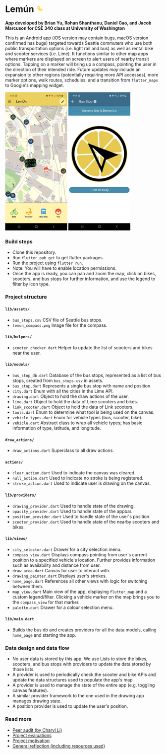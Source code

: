 # Lemún <img src="./lib/assets/lemun.png" alt="Screenshot of app's homepage" width="25"/>

**App developed by Brian Yu, Rohan Shanthanu, Daniel Gao, and Jacob Marcuson for CSE 340 class at University of Washington**

This is an Android app (iOS version may contain bugs, macOS version confirmed has bugs) targeted towards Seattle commuters who use both public transportation options (i.e. light rail and bus) as well as rental bike and scooter services (i.e. Lime). It functions similar to other map apps where markers are displayed on screen to alert users of nearby transit options. Tapping on a marker will bring up a compass, pointing the user in the direction of their intended ride. Future updates *may* include an expansion to other regions (potentially requiring more API accesses), more marker options, walk routes, schedules, and a transition from `flutter_maps` to Google's mapping widget.

<p float="left">
  <img src="./lib/assets/mapview.jpg" alt="Screenshot of app's homepage" width="200"/>
  <img src="./lib/assets/compassview.jpg" alt="Screenshot of app's compass view" width="200"/> 
</p>

### Build steps
- Clone this repository.
- Run `flutter pub get` to get flutter packages.
- Run the project using `flutter run`.
- Note: You will have to enable location permissions.
- Once the app is ready, you can pan and zoom the map, click on bikes, scooters, and bus stops for further information, and use the legend to filter by icon type.

### Project structure

#### `lib/assets/`
- `bus_stops.csv` CSV file of Seattle bus stops.
- `lemun_compass.png` Image file for the compass.
#### `lib/helpers/`
- `scooter_checker.dart` Helper to update the list of scooters and bikes near the user.
#### `lib/models/`
- `bus_stop_db.dart` Database of the bus stops, represented as a list of bus stops, created from `bus_stops.csv` in assets.
- `bus_stop.dart` Represents a single bus stop with name and position.
- `city.dart` Enum with all the cities in the Lime API.
- `drawing.dart` Object to hold the draw actions of the user.
- `lime.dart` Object to hold the data of Lime scooters and bikes.
- `link_scooter.dart` Object to hold the data of Link scooters.
- `tools.dart` Enum to determine what tool is being used on the canvas.
- `vehicle_types.dart` Enum for vehicle types (bus, scooter, bike).
- `vehicle.dart` Abstract class to wrap all vehicle types; has basic information of type, latitude, and longitude.
#### `draw_actions/`
- `draw_actions.dart` Superclass to all draw actions.
#### `actions/`
- `clear_action.dart` Used to indicate the canvas was cleared.
- `null_action.dart` Used to indicate no stroke is being registered.
- `stroke_action.dart` Used to indicate user is drawing on the canvas.
#### `lib/providers/`
- `drawing_provider.dart` Used to handle state of the drawing.
- `opacity_provider.dart` Used to handle state of the appbar.
- `position_provider.dart` Used to handle state of the user's position.
- `scooter_provider.dart` Used to handle state of the nearby scooters and bikes.
#### `lib/views/`
- `city_selector.dart` Drawer for a city selection menu.
- `compass_view.dart` Displays compass pointing from user's current position to a specified vehicle's location. Further provides information such as availability and distance from user. 
- `draw_area.dart` Canvas for user to interact with.
- `drawing_painter.dart` Displays user's strokes.
- `home_page.dart` References all other views with logic for switching between them.
- `map_view.dart` Main view of the app, displaying `flutter_map` and a custom legend/filter. Clicking a vehicle marker on the map brings you to the `compass_view` for that marker.
- `palette.dart` Drawer for a colour selection menu.
#### `lib/main.dart`
- Builds the bus db and creates providers for all the data models, calling `home_page` and starting the app.

### Data design and data flow
- No user data is stored by this app. We use Lists to store the bikes, scooters, and bus stops with providers to update the data stored by those lists.
- A provider is used to periodically check the scooter and bike APIs and update the data structures used to populate the app's map.
- A provider is used to manage the state of the entire app (e.g. toggling canvas features).
- A similar provider framework to the one used in the drawing app manages drawing state.
- A position provider is used to update the user's position.

### Read more
- [Peer audit (by Charyl Li)](./docs/audit.md)
- [Project evaluations](./docs/evaluation.md)
- [Project motivation](./docs/need.md)
- [General reflection (including resources used)](./docs/reflection.md)
